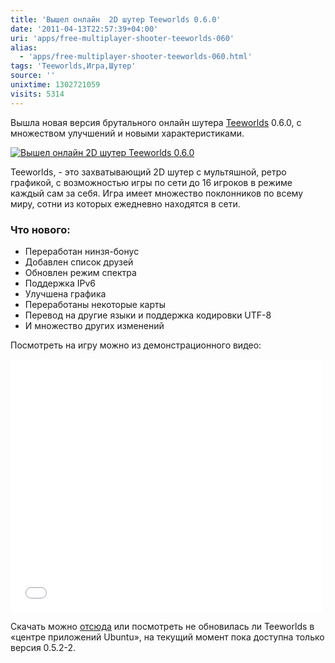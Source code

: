 ```yaml
---
title: 'Вышел онлайн  2D шутер Teeworlds 0.6.0'
date: '2011-04-13T22:57:39+04:00'
uri: 'apps/free-multiplayer-shooter-teeworlds-060'
alias: 
  - 'apps/free-multiplayer-shooter-teeworlds-060.html'
tags: 'Teeworlds,Игра,Шутер'
source: ''
unixtime: 1302721059
visits: 5314
---
```

Вышла новая версия брутального онлайн шутера [Teeworlds](http://www.teeworlds.com/) 0.6.0, с множеством улучшений и новыми характеристиками.

[![Вышел онлайн  2D шутер Teeworlds 0.6.0](img/2011/04/13/22-00/screenshot0075-5616600575-o.jpg)](img/2011/04/13/22-00/screenshot0075-5616600575-o.jpg)

Teeworlds, - это захватывающий 2D шутер с мультяшной, ретро графикой, с возможностью игры по сети до 16 игроков в режиме каждый сам за себя. Игра имеет множество поклонников по всему миру, сотни из которых ежедневно находятся в сети.

### Что нового:

*   Переработан нинзя-бонус
*   Добавлен список друзей
*   Обновлен режим спектра
*   Поддержка IPv6
*   Улучшена графика
*   Переработаны некоторые карты
*   Перевод на другие языки и поддержка кодировки UTF-8
*   И множество других изменений

Посмотреть на игру можно из демонстрационного видео:

<iframe title="YouTube video player" width="500" height="405" src="//www.youtube.com/embed/jsI8hv8IB_I" frameborder="0" allowfullscreen=""></iframe>

Скачать можно [отсюда](http://www.teeworlds.com/?page=downloads) или посмотреть не обновилась ли Teeworlds в «центре приложений Ubuntu», на текущий момент пока доступна только версия 0.5.2-2.
